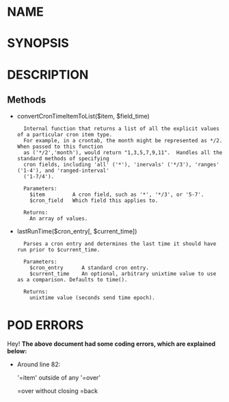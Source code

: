 # NAME

# SYNOPSIS

# DESCRIPTION

## Methods

- convertCronTimeItemToList($item, $field\_time)

        Internal function that returns a list of all the explicit values of a particular cron item type.
        For example, in a crontab, the month might be represented as */2.  When passed to this function
        as ('*/2','month'), would return "1,3,5,7,9,11".  Handles all the standard methods of specifying
        cron fields, including 'all' ('*'), 'inervals' ('*/3'), 'ranges' ('1-4'), and 'ranged-interval'
        ('1-7/4').

        Parameters:
          $item         A cron field, such as '*', '*/3', or '5-7'.
          $cron_field   Which field this applies to.

        Returns:
          An array of values.

- lastRunTime($cron\_entry\[, $current\_time\])

        Parses a cron entry and determines the last time it should have run prior to $current_time.

        Parameters:
          $cron_entry      A standard cron entry.
          $current_time    An optional, arbitrary unixtime value to use as a comparison. Defaults to time().

        Returns:
          unixtime value (seconds send time epoch).

# POD ERRORS

Hey! **The above document had some coding errors, which are explained below:**

- Around line 82:

    '=item' outside of any '=over'

    &#x3d;over without closing =back
